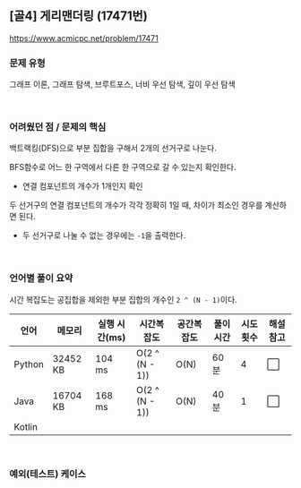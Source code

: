## [골4] 게리맨더링 (17471번)

https://www.acmicpc.net/problem/17471

### 문제 유형

그래프 이론, 그래프 탐색, 브루트포스, 너비 우선 탐색, 깊이 우선 탐색

<br>

### 어려웠던 점 / 문제의 핵심

백트랙킹(DFS)으로 부분 집합을 구해서 2개의 선거구로 나눈다.

BFS함수로 어느 한 구역에서 다른 한 구역으로 갈 수 있는지 확인한다.

- 연결 컴포넌트의 개수가 1개인지 확인

두 선거구의 연결 컴포넌트의 개수가 각각 정확히 1일 때, 차이가 최소인 경우를 계산하면 된다.

- 두 선거구로 나눌 수 없는 경우에는 `-1`을 출력한다.

<br>

### 언어별 풀이 요약

시간 복잡도는 공집합을 제외한 부분 집합의 개수인 `2 ^ (N - 1)`이다.

| 언어   | 메모리   | 실행 시간(ms) | 시간복잡도     | 공간복잡도 | 풀이 시간 | 시도 횟수 | 해설 참고            |
| ------ | -------- | ------------- | -------------- | ---------- | --------- | --------- | -------------------- |
| Python | 32452 KB | 104 ms        | O(2 ^ (N - 1)) | O(N)       | 60분      | 4         | :white_large_square: |
| Java   | 16704 KB | 168 ms        | O(2 ^ (N - 1)) | O(N)       | 40분      | 1         | :white_large_square: |
| Kotlin |          |               |                |            |           |           |                      |

<br>

### 예외(테스트) 케이스

```
```

